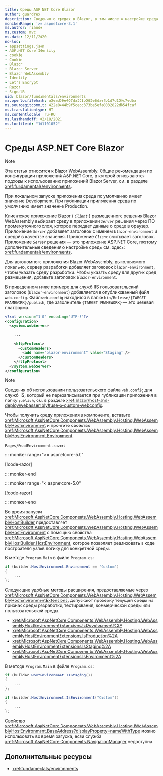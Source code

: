 ```yaml
---
title: Среды ASP.NET Core Blazor
author: guardrex
description: Сведения о средах в Blazor, в том числе о настройке среды для приложения Blazor WebAssembly.
monikerRange: '>= aspnetcore-3.1'
ms.author: riande
ms.custom: mvc
ms.date: 12/11/2020
no-loc:
- appsettings.json
- ASP.NET Core Identity
- cookie
- Cookie
- Blazor
- Blazor Server
- Blazor WebAssembly
- Identity
- Let's Encrypt
- Razor
- SignalR
uid: blazor/fundamentals/environments
ms.openlocfilehash: a5ead59e467da331b585e8daefb1d7d259c7edba
ms.sourcegitcommit: 422e8444b9f5cedc373be5efe8032822db54fcaf
ms.translationtype: HT
ms.contentlocale: ru-RU
ms.lasthandoff: 02/18/2021
ms.locfileid: "101101052"
---
```

# <a name="aspnet-core-blazor-environments"></a>Среды ASP.NET Core Blazor

> [!NOTE]
> Эта статья относится к Blazor WebAssembly. Общие рекомендации по конфигурации приложений ASP.NET Core, в которой описываются подходы к использованию приложений Blazor Server, см. в разделе <xref:fundamentals/environments>.

При локальном запуске приложения среда по умолчанию имеет значение Development. При публикации приложения среда по умолчанию имеет значение Production.

Клиентское приложение Blazor ( *`Client`* ) размещенного решения Blazor WebAssembly выбирает среду в приложении *`Server`* решения через ПО промежуточного слоя, которое передает данные о среде в браузер. Приложение *`Server`* добавляет заголовок с именем `blazor-environment` и средой в качестве значения. Приложение *`Client`* считывает заголовок. Приложение *`Server`* решения — это приложение ASP.NET Core, поэтому дополнительные сведения о настройке среды см. здесь: <xref:fundamentals/environments>.

Для автономного приложения Blazor WebAssembly, выполняемого локально, сервер разработки добавляет заголовок `blazor-environment`, чтобы указать среду разработки. Чтобы указать среду для других сред размещения, добавьте заголовок `blazor-environment`.

В приведенном ниже примере для служб IIS пользовательский заголовок (`blazor-environment`) добавляется в опубликованный файл `web.config`. Файл `web.config` находится в папке `bin/Release/{TARGET FRAMEWORK}/publish`, где заполнитель `{TARGET FRAMEWORK}` — это целевая платформа.

```xml
<?xml version="1.0" encoding="UTF-8"?>
<configuration>
  <system.webServer>

    ...

    <httpProtocol>
      <customHeaders>
        <add name="blazor-environment" value="Staging" />
      </customHeaders>
    </httpProtocol>
  </system.webServer>
</configuration>
```

> [!NOTE]
> Сведения об использовании пользовательского файла `web.config` для служб IIS, который не перезаписывается при публикации приложения в папку `publish`, см. в разделе <xref:blazor/host-and-deploy/webassembly#use-a-custom-webconfig>.

Чтобы получить среду приложения в компоненте, вставьте <xref:Microsoft.AspNetCore.Components.WebAssembly.Hosting.IWebAssemblyHostEnvironment> и прочтите свойство <xref:Microsoft.AspNetCore.Components.WebAssembly.Hosting.IWebAssemblyHostEnvironment.Environment>.

`Pages/ReadEnvironment.razor`:

::: moniker range=">= aspnetcore-5.0"

[!code-razor[](~/blazor/common/samples/5.x/BlazorSample_WebAssembly/Pages/environments/ReadEnvironment.razor?highlight=3,7)]

::: moniker-end

::: moniker range="< aspnetcore-5.0"

[!code-razor[](~/blazor/common/samples/3.x/BlazorSample_WebAssembly/Pages/environments/ReadEnvironment.razor?highlight=3,7)]

::: moniker-end

Во время запуска <xref:Microsoft.AspNetCore.Components.WebAssembly.Hosting.WebAssemblyHostBuilder> предоставляет <xref:Microsoft.AspNetCore.Components.WebAssembly.Hosting.IWebAssemblyHostEnvironment> с помощью свойства <xref:Microsoft.AspNetCore.Components.WebAssembly.Hosting.WebAssemblyHostBuilder.HostEnvironment>, которое позволяет реализовать в коде построителя узлов логику для конкретной среды.

В методе `Program.Main` в файле `Program.cs`:

```csharp
if (builder.HostEnvironment.Environment == "Custom")
{
    ...
};
```

Следующие удобные методы расширения, предоставляемые через <xref:Microsoft.AspNetCore.Components.WebAssembly.Hosting.WebAssemblyHostEnvironmentExtensions>, допускают проверку текущей среды на признак среды разработки, тестирования, коммерческой среды или пользовательской среды.

* <xref:Microsoft.AspNetCore.Components.WebAssembly.Hosting.WebAssemblyHostEnvironmentExtensions.IsDevelopment%2A>
* <xref:Microsoft.AspNetCore.Components.WebAssembly.Hosting.WebAssemblyHostEnvironmentExtensions.IsProduction%2A>
* <xref:Microsoft.AspNetCore.Components.WebAssembly.Hosting.WebAssemblyHostEnvironmentExtensions.IsStaging%2A>
* <xref:Microsoft.AspNetCore.Components.WebAssembly.Hosting.WebAssemblyHostEnvironmentExtensions.IsEnvironment%2A>

В методе `Program.Main` в файле `Program.cs`:

```csharp
if (builder.HostEnvironment.IsStaging())
{
    ...
};

if (builder.HostEnvironment.IsEnvironment("Custom"))
{
    ...
};
```

Свойство <xref:Microsoft.AspNetCore.Components.WebAssembly.Hosting.IWebAssemblyHostEnvironment.BaseAddress?displayProperty=nameWithType> можно использовать во время запуска, если служба <xref:Microsoft.AspNetCore.Components.NavigationManager> недоступна.

## <a name="additional-resources"></a>Дополнительные ресурсы

* <xref:fundamentals/environments>
